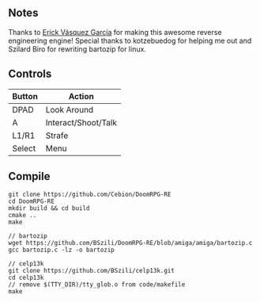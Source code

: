 ## Notes
Thanks to [Erick Vásquez García](https://github.com/Erick194/DoomRPG-RE/tree/main) for making this awesome reverse engineering engine!
Special thanks to kotzebuedog for helping me out and Szilard Biro for rewriting bartozip for linux.

## Controls

| Button | Action |
|--|--| 
|DPAD| Look Around|
|A| Interact/Shoot/Talk|
|L1/R1 | Strafe|
|Select| Menu|

## Compile

```shell
git clone https://github.com/Cebion/DoomRPG-RE
cd DoomRPG-RE
mkdir build && cd build
cmake ..
make

// bartozip
wget https://github.com/BSzili/DoomRPG-RE/blob/amiga/amiga/bartozip.c
gcc bartozip.c -lz -o bartozip

// celp13k
git clone https://github.com/BSzili/celp13k.git
cd celp13k 
// remove $(TTY_DIR)/tty_glob.o from code/makefile
make
```

